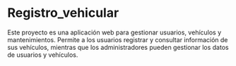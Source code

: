 # Registro_vehicular
Este proyecto es una aplicación web para gestionar usuarios, vehículos y mantenimientos. Permite a los usuarios registrar y consultar información de sus vehículos, mientras que los administradores pueden gestionar los datos de usuarios y vehículos.
